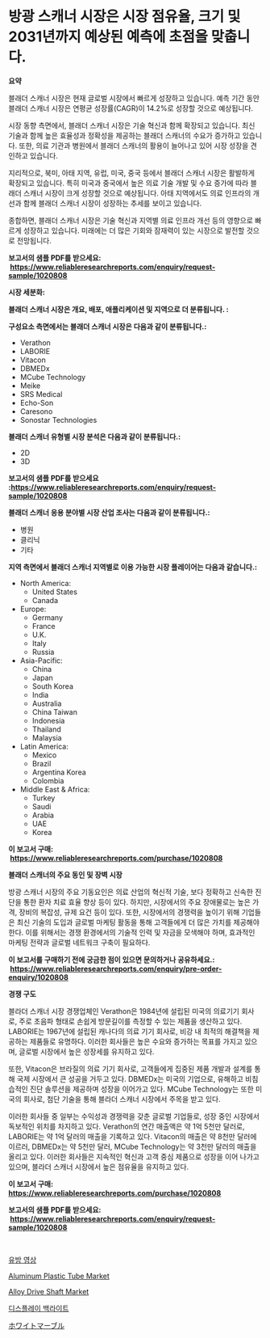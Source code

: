 <p><h1>방광 스캐너 시장은 시장 점유율, 크기 및 2031년까지 예상된 예측에 초점을 맞춥니다.</h1></p><p><strong>요약</strong></p>
<p><p>블래더 스캐너 시장은 현재 글로벌 시장에서 빠르게 성장하고 있습니다. 예측 기간 동안 블래더 스캐너 시장은 연평균 성장률(CAGR)이 14.2%로 성장할 것으로 예상됩니다.</p><p>시장 동향 측면에서, 블래더 스캐너 시장은 기술 혁신과 함께 확장되고 있습니다. 최신 기술과 함께 높은 효율성과 정확성을 제공하는 블래더 스캐너의 수요가 증가하고 있습니다. 또한, 의료 기관과 병원에서 블래더 스캐너의 활용이 늘어나고 있어 시장 성장을 견인하고 있습니다.</p><p>지리적으로, 북미, 아태 지역, 유럽, 미국, 중국 등에서 블래더 스캐너 시장은 활발하게 확장되고 있습니다. 특히 미국과 중국에서 높은 의료 기술 개발 및 수요 증가에 따라 블래더 스캐너 시장이 크게 성장할 것으로 예상됩니다. 아태 지역에서도 의료 인프라의 개선과 함께 블래더 스캐너 시장이 성장하는 추세를 보이고 있습니다.</p><p>종합하면, 블래더 스캐너 시장은 기술 혁신과 지역별 의료 인프라 개선 등의 영향으로 빠르게 성장하고 있습니다. 미래에는 더 많은 기회와 잠재력이 있는 시장으로 발전할 것으로 전망됩니다.</p></p>
<p><strong>보고서의 샘플 PDF를 받으세요: &nbsp;<a href="https://www.reliableresearchreports.com/enquiry/request-sample/1020808">https://www.reliableresearchreports.com/enquiry/request-sample/1020808</a></strong></p>
<p><strong>시장 세분화:</strong></p>
<p><strong> 블래더 스캐너 시장은 개요, 배포, 애플리케이션 및 지역으로 더 분류됩니다. :</strong></p>
<p><strong>구성요소 측면에서는 블래더 스캐너 시장은 다음과 같이 분류됩니다.:</strong></p>
<p><ul><li>Verathon</li><li>LABORIE</li><li>Vitacon</li><li>DBMEDx</li><li>MCube Technology</li><li>Meike</li><li>SRS Medical</li><li>Echo-Son</li><li>Caresono</li><li>Sonostar Technologies</li></ul></p>
<p><strong> 블래더 스캐너 유형별 시장 분석은 다음과 같이 분류됩니다.:</strong></p>
<p><ul><li>2D</li><li>3D</li></ul></p>
<p><strong>보고서의 샘플 PDF를 받으세요 :<a href="https://www.reliableresearchreports.com/enquiry/request-sample/1020808">https://www.reliableresearchreports.com/enquiry/request-sample/1020808</a></strong></p>
<p><strong> 블래더 스캐너 응용 분야별 시장 산업 조사는 다음과 같이 분류됩니다.:</strong></p>
<p><ul><li>병원</li><li>클리닉</li><li>기타</li></ul></p>
<p><strong>지역 측면에서 블래더 스캐너 지역별로 이용 가능한 시장 플레이어는 다음과 같습니다.:</strong></p>
<p><ul>
    <li>
        North America:
        <ul>
            <li>United States</li>
            <li>Canada</li>
        </ul>
    </li>
    <li>
        Europe:
        <ul>
            <li>Germany</li>
            <li>France</li>
            <li>U.K.</li>
            <li>Italy</li>
            <li>Russia</li>
        </ul>
    </li>
    <li>
        Asia-Pacific:
        <ul>
            <li>China</li>
            <li>Japan</li>
            <li>South Korea</li>
            <li>India</li>
            <li>Australia</li>
            <li>China Taiwan</li>
            <li>Indonesia</li>
            <li>Thailand</li>
            <li>Malaysia</li>
        </ul>
    </li>
    <li>
        Latin America:
        <ul>
            <li>Mexico</li>
            <li>Brazil</li>
            <li>Argentina Korea</li>
            <li>Colombia</li>
        </ul>
    </li>
    <li>
        Middle East & Africa:
        <ul>
            <li>Turkey</li>
            <li>Saudi</li>
            <li>Arabia</li>
            <li>UAE</li>
            <li>Korea</li>
        </ul>
    </li>
    </ul></p>
<p><strong>이 보고서 구매: &nbsp;<a href="https://www.reliableresearchreports.com/purchase/1020808">https://www.reliableresearchreports.com/purchase/1020808</a></strong></p>
<p><strong>블래더 스캐너의 주요 동인 및 장벽 시장</strong></p>
<p><p>방광 스캐너 시장의 주요 기동요인은 의료 산업의 혁신적 기술, 보다 정확하고 신속한 진단을 통한 환자 치료 효율 향상 등이 있다. 하지만, 시장에서의 주요 장애물로는 높은 가격, 장비의 복잡성, 규제 요건 등이 있다. 또한, 시장에서의 경쟁력을 높이기 위해 기업들은 최신 기술의 도입과 글로벌 마케팅 활동을 통해 고객들에게 더 많은 가치를 제공해야 한다. 이를 위해서는 경쟁 환경에서의 기술적 인력 및 자금을 모색해야 하며, 효과적인 마케팅 전략과 글로벌 네트워크 구축이 필요하다.</p></p>
<p><strong>이 보고서를 구매하기 전에 궁금한 점이 있으면 문의하거나 공유하세요.: &nbsp;<a href="https://www.reliableresearchreports.com/enquiry/pre-order-enquiry/1020808">https://www.reliableresearchreports.com/enquiry/pre-order-enquiry/1020808</a></strong></p>
<p><strong>경쟁 구도</strong></p>
<p><p>블라더 스캐너 시장 경쟁업체인 Verathon은 1984년에 설립된 미국의 의료기기 회사로, 주로 초음파 형태로 손쉽게 방문길이를 측정할 수 있는 제품을 생산하고 있다. LABORIE는 1967년에 설립된 캐나다의 의료 기기 회사로, 비강 내 최적의 해결책을 제공하는 제품들로 유명하다. 이러한 회사들은 높은 수요와 증가하는 목표를 가지고 있으며, 글로벌 시장에서 높은 성장세를 유지하고 있다.</p><p>또한, Vitacon은 브라질의 의료 기기 회사로, 고객들에게 집중된 제품 개발과 설계를 통해 국제 시장에서 큰 성공을 거두고 있다. DBMEDx는 미국의 기업으로, 유해하고 비침습적인 진단 솔루션을 제공하며 성장을 이어가고 있다. MCube Technology는 또한 미국의 회사로, 첨단 기술을 통해 블라더 스캐너 시장에서 주목을 받고 있다.</p><p>이러한 회사들 중 일부는 수익성과 경쟁력을 갖춘 글로벌 기업들로, 성장 중인 시장에서 독보적인 위치를 차지하고 있다. Verathon의 연간 매출액은 약 1억 5천만 달러로, LABORIE는 약 1억 달러의 매출을 기록하고 있다. Vitacon의 매출은 약 8천만 달러에 이르러, DBMEDx는 약 5천만 달러, MCube Technology는 약 3천만 달러의 매출을 올리고 있다. 이러한 회사들은 지속적인 혁신과 고객 중심 제품으로 성장을 이어 나가고 있으며, 블라더 스캐너 시장에서 높은 점유율을 유지하고 있다.</p></p>
<p><strong>이 보고서 구매: &nbsp; <a href="https://www.reliableresearchreports.com/purchase/1020808">https://www.reliableresearchreports.com/purchase/1020808</a></strong></p>
<p><strong>보고서의 샘플 PDF를 받으세요: &nbsp;<a href="https://www.reliableresearchreports.com/enquiry/request-sample/1020808">https://www.reliableresearchreports.com/enquiry/request-sample/1020808</a></strong><strong></strong></p>
<p>&nbsp;</p>
<p><p><a href="https://github.com/jntpkh496620/Market-Research-Report-List-1/blob/main/8022513188578.md">유방 영상</a></p><p><a href="https://issuu.com/reportprime-2/docs/aluminum-plastic-tube-market-size-2030.pptx">Aluminum Plastic Tube Market</a></p><p><a href="https://github.com/nancykennedykellievqfqt2/Market-Research-Report-List-1/blob/main/alloy-drive-shaft-market.md">Alloy Drive Shaft Market</a></p><p><a href="https://github.com/vsoq0zknh59/Market-Research-Report-List-1/blob/main/4364892188579.md">디스플레이 백라이트</a></p><p><a href="https://github.com/lababdou/Market-Research-Report-List-2/blob/main/7886944188673.md">ホワイトマーブル</a></p></p>